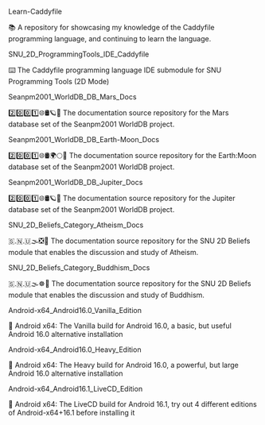 
Learn-Caddyfile

📚️ A repository for showcasing my knowledge of the Caddyfile programming language, and continuing to learn the language. 

SNU_2D_ProgrammingTools_IDE_Caddyfile

⌨️ The Caddyfile programming language IDE submodule for SNU Programming Tools (2D Mode)

Seanpm2001_WorldDB_DB_Mars_Docs

2️⃣️0️⃣️0️⃣️1️⃣️🌐️🛢️🪐️📖️ The documentation source repository for the Mars database set of the Seanpm2001 WorldDB project. 

Seanpm2001_WorldDB_DB_Earth-Moon_Docs

2️⃣️0️⃣️0️⃣️1️⃣️🌐️🛢️🌍️🌕️📖️ The documentation source repository for the Earth:Moon database set of the Seanpm2001 WorldDB project. 

Seanpm2001_WorldDB_DB_Jupiter_Docs

2️⃣️0️⃣️0️⃣️1️⃣️🌐️🛢️🪐️📖️ The documentation source repository for the Jupiter database set of the Seanpm2001 WorldDB project. 

SNU_2D_Beliefs_Category_Atheism_Docs

🇸.🇳.🇺🌫️❎️📖️ The documentation source repository for the SNU 2D Beliefs module that enables the discussion and study of Atheism.

SNU_2D_Beliefs_Category_Buddhism_Docs

🇸.🇳.🇺🌫️☸️📖️ The documentation source repository for the SNU 2D Beliefs module that enables the discussion and study of Buddhism.

Android-x64_Android16.0_Vanilla_Edition

🤖️ Android x64: The Vanilla build for Android 16.0, a basic, but useful Android 16.0 alternative installation 

Android-x64_Android16.0_Heavy_Edition

🤖️ Android x64: The Heavy build for Android 16.0, a powerful, but large Android 16.0 alternative installation 

Android-x64_Android16.1_LiveCD_Edition

🤖️ Android x64: The LiveCD build for Android 16.1, try out 4 different editions of Android-x64+16.1 before installing it 

